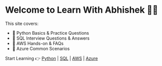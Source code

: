# Welcome to Learn With Abhishek 👩‍💻

This site covers:

- 🔹 Python Basics & Practice Questions
- 🔹 SQL Interview Questions & Answers
- 🔹 AWS Hands-on & FAQs
- 🔹 Azure Common Scenarios

Start Learning 👉 [Python](#/python) | [SQL](#/sql) | [AWS](#/aws) | [Azure](#/azure)
